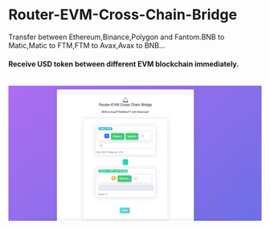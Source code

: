 # Router-EVM-Cross-Chain-Bridge
Transfer between Ethereum,Binance,Polygon and Fantom.BNB to Matic,Matic to FTM,FTM to Avax,Avax to BNB...
#### Receive USD token between different EVM blockchain immediately.
<br>
<img src="https://github.com/CryptoDappRun/Router-EVM-Cross-Chain-Bridge/blob/main/screen.png?raw=true">
